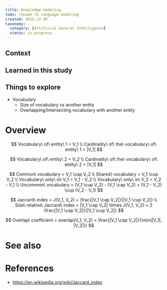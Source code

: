 ```yaml
---
title: Knowledge modeling
todo: rename to language modeling
created: 2015-12-05
taxonomy:
  category: [Artificial General Intelligence]
  status: in progress
---
```


## Context

## Learned in this study

## Things to explore
* Vocabulary
    * Size of vocabulary vs another entity
    * Overlapping/Intersecting vocabulary with another entity

# Overview
$$
Vocabulary\ of\ entity\ 1 = V_1 \\
Cardinality\ of\ the\ vocabulary\ of\ entity\ 1 = |V_1|
$$

$$
Vocabulary\ of\ entity\ 2 = V_2 \\
Cardinality\ of\ the\ vocabulary\ of\ entity\ 2 = |V_1|
$$

$$
Common\ vocabulary = V_1 \cap V_2 \\
Shared\ vocabulary = V_1 \cup V_2 \\
Vocabulary\ only\ in\ V_1 = V_1 - V_2 \\
Vocabulary\ only\ in\ V_2 = V_2 - V_1 \\
Uncommon\ vocabulary = (V_1 \cup V_2) - (V_1 \cap V_2) = (V_1 - V_2) \cup (V_2 - V_1)
$$

$$
Jaccard\ index = J(V_1, V_2) = \frac{|V_1 \cap V_2|}{|V_1 \cup V_2|} \\
Size\ relative\ Jaccard\ index = |V_1 \cap V_2| \times J(V_1, V_2) = 2 \frac{|V_1 \cap V_2|}{|V_1 \cup V_2|}
$$

$$
Overlap\ coefficient = overlap(V_1, V_2) = \frac{|V_1 \cap V_2|}{\min(|V_1|, |V_2|)}
$$

# See also

# References
* https://en.wikipedia.org/wiki/Jaccard_index
